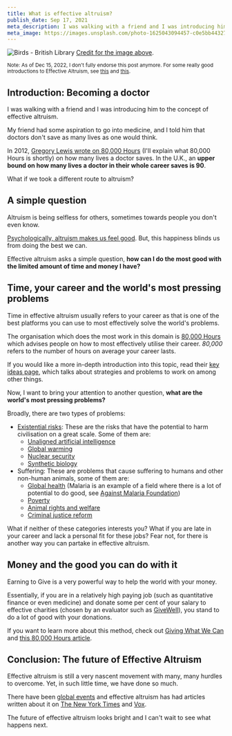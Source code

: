 ```yaml
---
title: What is effective altruism?
publish_date: Sep 17, 2021
meta_description: I was walking with a friend and I was introducing him to the concept of effective altruism. I told him that doctors don't save as many lives as one would think.
meta_image: https://images.unsplash.com/photo-1625043094457-c0e5bb443278?ixid=MnwxMjA3fDB8MHxwaG90by1wYWdlfHx8fGVufDB8fHx8&ixlib=rb-1.2.1&auto=format&fit=crop&w=1808&q=80
---
```


![Birds - British Library](https://images.unsplash.com/photo-1625043094457-c0e5bb443278?ixid=MnwxMjA3fDB8MHxwaG90by1wYWdlfHx8fGVufDB8fHx8&ixlib=rb-1.2.1&auto=format&fit=crop&w=1808&q=80)
[Credit for the image above](https://unsplash.com/photos/1G9oXcPCAec).

<small>Note: As of Dec 15, 2022, I don't fully endorse this post anymore. For some really good introductions to Effective Altruism, see <a href="https://effectivealtruism.org">this</a> and <a href="https://80000hours.org/articles/effective-altruism">this</a>.</small>

## Introduction: Becoming a doctor

I was walking with a friend and I was introducing him to the concept of effective altruism.

My friend had some aspiration to go into medicine, and I told him that doctors don't save as many lives as one would think.

In 2012, [Gregory Lewis wrote on 80,000 Hours](https://80000hours.org/author/gregory-lewis/) (I'll explain what 80,000 Hours is shortly) on how many lives a doctor saves. In the U.K., an **upper bound on how many lives a doctor in their whole career saves is 90**.

What if we took a different route to altruism?

## A simple question

Altruism is being selfless for others, sometimes towards people you don't even know.

[Psychologically, altruism makes us feel good](https://www.frontiersin.org/articles/10.3389/fpsyg.2018.00575/full). But, this happiness blinds us from doing the best we can.

Effective altruism asks a simple question, **how can I do the most good with the limited amount of time and money I have?**

## Time, your career and the world's most pressing problems

Time in effective altruism usually refers to your career as that is one of the best platforms you can use to most effectively solve the world's problems.

The organisation which does the most work in this domain is [80,000 Hours](80000hours.org) which advises people on how to most effectively utilise their career. _80,000_ refers to the number of hours on average your career lasts.

If you would like a more in-depth introduction into this topic, read their [key ideas page](https://80000hours.org/key-ideas/), which talks about strategies and problems to work on among other things.

Now, I want to bring your attention to another question, **what are the world's most pressing problems?**

Broadly, there are two types of problems:

- [Existential risks](https://futureoflife.org/background/existential-risk/#:~:text=An%20existential%20risk%20is%20any,to%20current%20standards%20of%20living.): These are the risks that have the potential to harm civilisation on a great scale. Some of them are:
  - [Unaligned artificial intelligence](https://80000hours.org/problem-profiles/positively-shaping-artificial-intelligence/)
  - [Global warming](https://80000hours.org/problem-profiles/climate-change/)
  - [Nuclear security](https://80000hours.org/problem-profiles/nuclear-security/)
  - [Synthetic biology](https://80000hours.org/problem-profiles/global-catastrophic-biological-risks/)
- Suffering: These are problems that cause suffering to humans and other non-human animals, some of them are:
  - [Global health](https://80000hours.org/topic/causes/global-poverty/global-health/) (Malaria is an example of a field where there is a lot of potential to do good, see [Against Malaria Foundation](https://www.againstmalaria.com/))
  - [Poverty](https://80000hours.org/topic/causes/global-poverty/)
  - [Animal rights and welfare](https://80000hours.org/topic/causes/animal-welfare-causes/)
  - [Criminal justice reform](https://80000hours.org/topic/careers/law/)

What if neither of these categories interests you? What if you are late in your career and lack a personal fit for these jobs? Fear not, for there is another way you can partake in effective altruism.

## Money and the good you can do with it

Earning to Give is a very powerful way to help the world with your money.

Essentially, if you are in a relatively high paying job (such as quantitative finance or even medicine) and donate some per cent of your salary to effective charities (chosen by an evaluator such as [GiveWell](https://givewell.org)), you stand to do a lot of good with your donations.

If you want to learn more about this method, check out [Giving What We Can](https://www.givingwhatwecan.org/) and [this 80,000 Hours article](https://80000hours.org/articles/earning-to-give/).

## Conclusion: The future of Effective Altruism

Effective altruism is still a very nascent movement with many, many hurdles to overcome. Yet, in such little time, we have done so much.

There have been [global events](https://www.eaglobal.org/) and effective altruism has had articles written about it on [The New York Times](https://www.nytimes.com/2015/04/05/opinion/sunday/nicholas-kristof-the-trader-who-donates-half-his-pay.html) and [Vox](https://www.vox.com/2015/4/24/8457895/givewell-open-philanthropy-charity).

The future of effective altruism looks bright and I can't wait to see what happens next.
